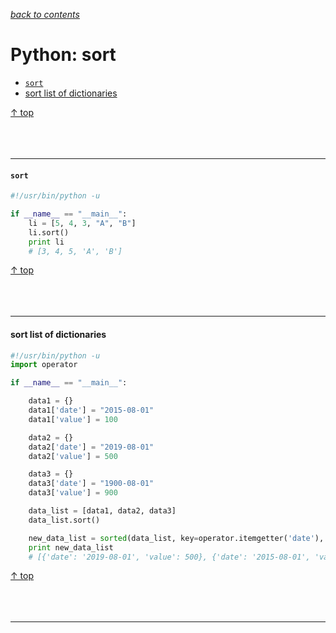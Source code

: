 [*back to contents*](https://github.com/gyuho/learn#contents)
<br>

# Python: sort

- [`sort`](#sort)
- [sort list of dictionaries](#sort-list-of-dictionaries)

[↑ top](#python-sort)
<br><br><br><br>
<hr>




#### `sort`

```python
#!/usr/bin/python -u

if __name__ == "__main__":
    li = [5, 4, 3, "A", "B"]
    li.sort()
    print li
    # [3, 4, 5, 'A', 'B']
```

[↑ top](#python-sort)
<br><br><br><br>
<hr>











#### sort list of dictionaries

```python
#!/usr/bin/python -u
import operator

if __name__ == "__main__":

    data1 = {}
    data1['date'] = "2015-08-01"
    data1['value'] = 100

    data2 = {}
    data2['date'] = "2019-08-01"
    data2['value'] = 500

    data3 = {}
    data3['date'] = "1900-08-01"
    data3['value'] = 900

    data_list = [data1, data2, data3]
    data_list.sort()

    new_data_list = sorted(data_list, key=operator.itemgetter('date'), reverse=True)
    print new_data_list
    # [{'date': '2019-08-01', 'value': 500}, {'date': '2015-08-01', 'value': 100}, {'date': '1900-08-01', 'value': 900}]

```

[↑ top](#python-sort)
<br><br><br><br>
<hr>